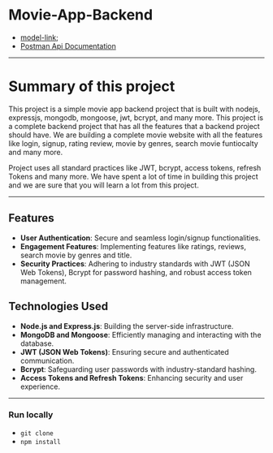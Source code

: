 # Movie-App-Backend

- [model-link](https://app.eraser.io/workspace/Pr89SJ0bcYPwpqXjbpBX);
- [Postman Api Documentation]()

---
# Summary of this project

This project is a simple movie app  backend project that is built with nodejs, expressjs, mongodb, mongoose, jwt, bcrypt, and many more. This project is a complete backend project that has all the features that a backend project should have.
We are building a complete  movie  website  with all the features like login, signup, rating review, movie by genres, search movie funtiocalty and many more.

Project uses all standard practices like JWT, bcrypt, access tokens, refresh Tokens and many more. We have spent a lot of time in building this project and we are sure that you will learn a lot from this project.

---
## Features

- **User Authentication**: Secure and seamless login/signup functionalities.
- **Engagement Features**: Implementing features like ratings, reviews, search movie by genres and title.
- **Security Practices**: Adhering to industry standards with JWT (JSON Web Tokens), Bcrypt for password hashing, and robust access token management.

## Technologies Used

- **Node.js and Express.js**: Building the server-side infrastructure.
- **MongoDB and Mongoose**: Efficiently managing and interacting with the database.
- **JWT (JSON Web Tokens)**: Ensuring secure and authenticated communication.
- **Bcrypt**: Safeguarding user passwords with industry-standard hashing.
- **Access Tokens and Refresh Tokens**: Enhancing security and user experience.
---
### Run locally
- `git clone  `
- `npm install `


